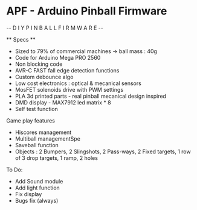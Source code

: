 # APF - Arduino Pinball Firmware


-- D I Y  P I N B A L L  F I R M W A R E --


** Specs **
- Sized to 79% of commercial machines -> ball mass : 40g
- Code for Arduino Mega PRO 2560
- Non blocking code
- AVR-C FAST fall edge detection functions
- Custom debounce algo
- Low cost electronics : optical & mecanical sensors
- MosFET solenoids drive with PWM settings
- PLA 3d printed parts - real pinball mecanical design inspired
- DMD display - MAX7912 led matrix * 8
- Self test function


Game play features
- Hiscores management
- Multiball managementSpe
- Saveball function
- Objects : 2 Bumpers, 2 Slingshots, 2 Pass-ways, 2 Fixed targets, 1 row of 3 drop targets, 1 ramp, 2 holes

To Do:
- Add Sound module
- Add light function
- Fix display
- Bugs fix (always)
